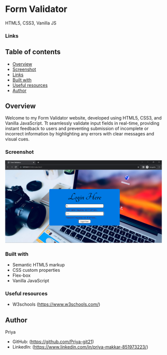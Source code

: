 # Form Validator
HTML5, CSS3, Vanilla JS

### Links


## Table of contents

- [Overview](#overview)
- [Screenshot](#screenshot)
- [Links](#links)
- [Built with](#built-with)
- [Useful resources](#useful-resources)
- [Author](#author)

## Overview
Welcome to my Form Validator website, developed using HTML5, CSS3, and Vanilla JavaScript. Tt seamlessly validate input fields in real-time, providing instant feedback to users and preventing submission of incomplete or incorrect information by highlighting any errors with clear messages and visual cues.

### Screenshot
![Alt text](image.png)

### Built with
- Semantic HTML5 markup
- CSS custom properties
- Flex-box
- Vanilla JavaScript

### Useful resources
- W3schools (https://www.w3schools.com/)

## Author
Priya
- GitHub: (https://github.com/Priya-git21)
- LinkedIn: (https://www.linkedin.com/in/priya-makkar-851973223/)